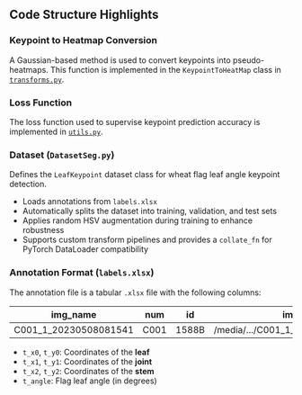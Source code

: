## Code Structure Highlights

### Keypoint to Heatmap Conversion

A Gaussian-based method is used to convert keypoints into pseudo-heatmaps.
This function is implemented in the `KeypointToHeatMap` class in [`transforms.py`](./transforms.py).

### Loss Function

The loss function used to supervise keypoint prediction accuracy is implemented in [`utils.py`](./utils.py).

### Dataset (`DatasetSeg.py`)

Defines the `LeafKeypoint` dataset class for wheat flag leaf angle keypoint detection.

* Loads annotations from `labels.xlsx`
* Automatically splits the dataset into training, validation, and test sets
* Applies random HSV augmentation during training to enhance robustness
* Supports custom transform pipelines and provides a `collate_fn` for PyTorch DataLoader compatibility

### Annotation Format (`labels.xlsx`)

The annotation file is a tabular `.xlsx` file with the following columns:

| img\_name               | num  | id    | img\_path                              | t\_angle | t\_x0 | t\_x1 | t\_x2 | t\_y0 | t\_y1 | t\_y2 |
| ----------------------- | ---- | ----- | -------------------------------------- | -------- | ----- | ----- | ----- | ----- | ----- | ----- |
| C001\_1\_20230508081541 | C001 | 1588B | /media/.../C001\_1\_20230508081541.jpg | 146.6695 | 1529  | 1723  | 1729  | 1818  | 1538  | 1290  |

* `t_x0`, `t_y0`: Coordinates of the **leaf**
* `t_x1`, `t_y1`: Coordinates of the **joint**
* `t_x2`, `t_y2`: Coordinates of the **stem**
* `t_angle`: Flag leaf angle (in degrees)



